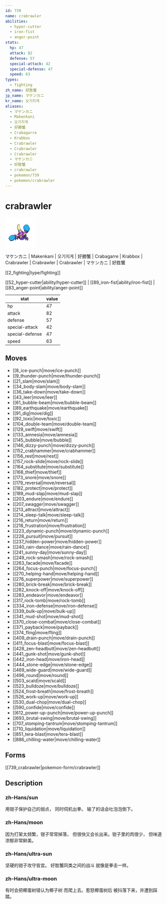 ```yaml
---
id: 739
name: crabrawler
abilities:
  - hyper-cutter
  - iron-fist
  - anger-point
stats:
  hp: 47
  attack: 82
  defense: 57
  special-attack: 42
  special-defense: 47
  speed: 63
types:
  - fighting
zh_name: 好胜蟹
jp_name: マケンカニ
kr_name: 오기지게
aliases:
  - マケンカニ
  - Makenkani
  - 오기지게
  - 好勝蟹
  - Crabagarre
  - Krabbox
  - Crabrawler
  - Crabrawler
  - Crabrawler
  - マケンカニ
  - 好胜蟹
  - crabrawler
  - pokemon/739
  - pokemon/crabrawler
---
```

# crabrawler

![](https://raw.githubusercontent.com/PokeAPI/sprites/master/sprites/pokemon/739.png)

マケンカニ | Makenkani | 오기지게 | 好勝蟹 | Crabagarre | Krabbox | Crabrawler | Crabrawler | Crabrawler | マケンカニ | 好胜蟹

[[2_fighting|type/fighting]]

[[52_hyper-cutter|ability/hyper-cutter]] | [[89_iron-fist|ability/iron-fist]] | [[83_anger-point|ability/anger-point]]

|stat|value|
|---|---|
|hp|47|
|attack|82|
|defense|57|
|special-attack|42|
|special-defense|47|
|speed|63|


## Moves

- [[8_ice-punch|move/ice-punch]]
- [[9_thunder-punch|move/thunder-punch]]
- [[21_slam|move/slam]]
- [[34_body-slam|move/body-slam]]
- [[36_take-down|move/take-down]]
- [[43_leer|move/leer]]
- [[61_bubble-beam|move/bubble-beam]]
- [[89_earthquake|move/earthquake]]
- [[91_dig|move/dig]]
- [[92_toxic|move/toxic]]
- [[104_double-team|move/double-team]]
- [[129_swift|move/swift]]
- [[133_amnesia|move/amnesia]]
- [[145_bubble|move/bubble]]
- [[146_dizzy-punch|move/dizzy-punch]]
- [[152_crabhammer|move/crabhammer]]
- [[156_rest|move/rest]]
- [[157_rock-slide|move/rock-slide]]
- [[164_substitute|move/substitute]]
- [[168_thief|move/thief]]
- [[173_snore|move/snore]]
- [[179_reversal|move/reversal]]
- [[182_protect|move/protect]]
- [[189_mud-slap|move/mud-slap]]
- [[203_endure|move/endure]]
- [[207_swagger|move/swagger]]
- [[213_attract|move/attract]]
- [[214_sleep-talk|move/sleep-talk]]
- [[216_return|move/return]]
- [[218_frustration|move/frustration]]
- [[223_dynamic-punch|move/dynamic-punch]]
- [[228_pursuit|move/pursuit]]
- [[237_hidden-power|move/hidden-power]]
- [[240_rain-dance|move/rain-dance]]
- [[241_sunny-day|move/sunny-day]]
- [[249_rock-smash|move/rock-smash]]
- [[263_facade|move/facade]]
- [[264_focus-punch|move/focus-punch]]
- [[270_helping-hand|move/helping-hand]]
- [[276_superpower|move/superpower]]
- [[280_brick-break|move/brick-break]]
- [[282_knock-off|move/knock-off]]
- [[283_endeavor|move/endeavor]]
- [[317_rock-tomb|move/rock-tomb]]
- [[334_iron-defense|move/iron-defense]]
- [[339_bulk-up|move/bulk-up]]
- [[341_mud-shot|move/mud-shot]]
- [[370_close-combat|move/close-combat]]
- [[371_payback|move/payback]]
- [[374_fling|move/fling]]
- [[409_drain-punch|move/drain-punch]]
- [[411_focus-blast|move/focus-blast]]
- [[428_zen-headbutt|move/zen-headbutt]]
- [[441_gunk-shot|move/gunk-shot]]
- [[442_iron-head|move/iron-head]]
- [[444_stone-edge|move/stone-edge]]
- [[469_wide-guard|move/wide-guard]]
- [[496_round|move/round]]
- [[503_scald|move/scald]]
- [[523_bulldoze|move/bulldoze]]
- [[524_frost-breath|move/frost-breath]]
- [[526_work-up|move/work-up]]
- [[530_dual-chop|move/dual-chop]]
- [[590_confide|move/confide]]
- [[612_power-up-punch|move/power-up-punch]]
- [[693_brutal-swing|move/brutal-swing]]
- [[707_stomping-tantrum|move/stomping-tantrum]]
- [[710_liquidation|move/liquidation]]
- [[851_tera-blast|move/tera-blast]]
- [[886_chilling-water|move/chilling-water]]

## Forms



[[739_crabrawler|pokemon-form/crabrawler]]

## Description

### zh-Hans/sun

用钳子保护自己的弱点，
同时伺机出拳。
输了的话会吐泡泡倒下。

### zh-Hans/moon

因为打架太频繁，钳子常常掉落，
但很快又会长出来。钳子里的肉很少，
但味道浓郁非常鲜美。

### zh-Hans/ultra-sun

坚硬的钳子攻守皆宜。
好胜蟹同类之间的战斗
就像是拳击一样。

### zh-Hans/ultra-moon

有时会把椰蛋树错认为椰子树
而爬上去。惹怒椰蛋树后
被抖落下来，并遭到踩踏。

